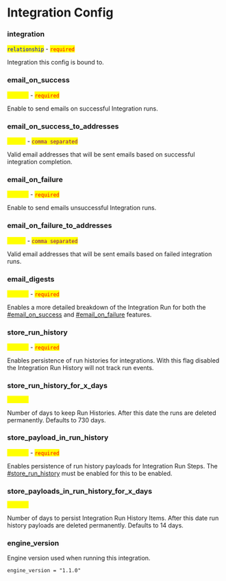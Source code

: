# Integration Config



### integration

<mark style="color:blue;">`relationship`</mark> - <mark style="color:red;">`required`</mark>

Integration this config is bound to.

### email\_on\_success

<mark style="color:yellow;">`boolean`</mark> - <mark style="color:red;">`required`</mark>

Enable to send emails on successful Integration runs.

### email\_on\_success\_to\_addresses

<mark style="color:yellow;">`string`</mark> - <mark style="color:purple;">`comma separated`</mark>

Valid email addresses that will be sent emails based on successful integration completion.

### email\_on\_failure

<mark style="color:yellow;">`boolean`</mark> - <mark style="color:red;">`required`</mark>

Enable to send emails unsuccessful Integration runs.

### email\_on\_failure\_to\_addresses

<mark style="color:yellow;">`string`</mark> - <mark style="color:purple;">`comma separated`</mark>

Valid email addresses that will be sent emails based on failed integration runs.

### email\_digests

<mark style="color:yellow;">`boolean`</mark> - <mark style="color:red;">`required`</mark>

Enables a more detailed breakdown of the Integration Run for both the [#email\_on\_success](integration-config.md#email\_on\_success "mention") and [#email\_on\_failure](integration-config.md#email\_on\_failure "mention") features.&#x20;

### store\_run\_history

<mark style="color:yellow;">`boolean`</mark> - <mark style="color:red;">`required`</mark>

Enables persistence of run histories for integrations. With this flag disabled the Integration Run History will not track run events.

### store\_run\_history\_for\_x\_days

<mark style="color:yellow;">`integer`</mark>

Number of days to keep Run Histories. After this date the runs are deleted permanently. Defaults to 730 days.

### store\_payload\_in\_run\_history

<mark style="color:yellow;">`boolean`</mark> - <mark style="color:red;">`required`</mark>

Enables persistence of run history payloads for Integration Run Steps. The [#store\_run\_history](integration-config.md#store\_run\_history "mention") must be enabled for this to be enabled.

### store\_payloads\_in\_run\_history\_for\_x\_days

<mark style="color:yellow;">`integer`</mark>

Number of days to persist Integration Run History Items. After this date run history payloads are deleted permanently. Defaults to 14 days.

### engine\_version

Engine version used when running this integration.

```
engine_version = "1.1.0"
```
